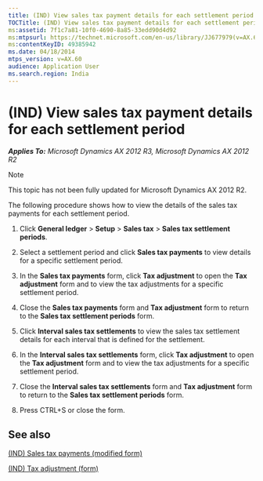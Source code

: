 ```yaml
---
title: (IND) View sales tax payment details for each settlement period
TOCTitle: (IND) View sales tax payment details for each settlement period
ms:assetid: 7f1c7a81-10f0-4690-8a85-33edd90d4d92
ms:mtpsurl: https://technet.microsoft.com/en-us/library/JJ677979(v=AX.60)
ms:contentKeyID: 49385942
ms.date: 04/18/2014
mtps_version: v=AX.60
audience: Application User
ms.search.region: India
---
```


# (IND) View sales tax payment details for each settlement period 


_**Applies To:** Microsoft Dynamics AX 2012 R3, Microsoft Dynamics AX 2012 R2_


> [!NOTE]
> <P>This topic has not been fully updated for Microsoft Dynamics AX 2012 R2.</P>



The following procedure shows how to view the details of the sales tax payments for each settlement period.

1.  Click **General ledger** \> **Setup** \> **Sales tax** \> **Sales tax settlement periods**.

2.  Select a settlement period and click **Sales tax payments** to view details for a specific settlement period.

3.  In the **Sales tax payments** form, click **Tax adjustment** to open the **Tax adjustment** form and to view the tax adjustments for a specific settlement period.

4.  Close the **Sales tax payments** form and **Tax adjustment** form to return to the **Sales tax settlement periods** form.

5.  Click **Interval sales tax settlements** to view the sales tax settlement details for each interval that is defined for the settlement.

6.  In the **Interval sales tax settlements** form, click **Tax adjustment** to open the **Tax adjustment** form and to view the tax adjustments for a specific settlement period.

7.  Close the **Interval sales tax settlements** form and **Tax adjustment** form to return to the **Sales tax settlement periods** form.

8.  Press CTRL+S or close the form.

## See also

[(IND) Sales tax payments (modified form)](https://technet.microsoft.com/en-us/library/jj677884\(v=ax.60\))

[(IND) Tax adjustment (form)](https://technet.microsoft.com/en-us/library/jj664843\(v=ax.60\))

  


